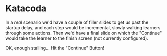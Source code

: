 # Katacoda

In a *real* scenario we'd have a couple of filler slides to get us past the startup delay, and each step would be incremental, slowly walking learners through some actions.  Then we'd have a final slide on which the "Continue" would take the learner to the finish screen (not currently configured).

OK, enough stalling... Hit the "Continue" Button!
